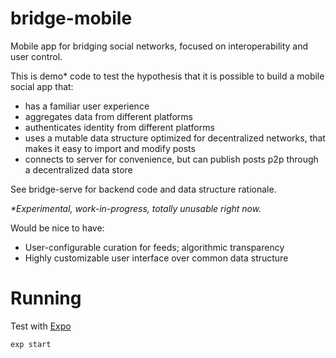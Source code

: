 # bridge-mobile

Mobile app for bridging social networks, focused on interoperability and user control.

This is demo* code to test the hypothesis that it is possible to build a mobile social app that: 

- has a familiar user experience
- aggregates data from different platforms
- authenticates identity from different platforms
- uses a mutable data structure optimized for decentralized networks, that makes it easy to import and modify posts
- connects to server for convenience, but can publish posts p2p through a decentralized data store

See bridge-serve for backend code and data structure rationale.

_*Experimental, work-in-progress, totally unusable right now._

Would be nice to have: 

- User-configurable curation for feeds; algorithmic transparency
- Highly customizable user interface over common data structure

# Running 

Test with [Expo](https://expo.io/)

```
exp start
```
